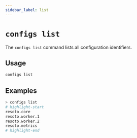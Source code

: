 ```yaml
---
sidebar_label: list
---
```


# `configs list`

The `configs list` command lists all configuration identifiers.

## Usage

```bash
configs list
```

## Examples

```bash
> configs list
# highlight-start
​resoto.core
​resoto.worker.1
​resoto.worker.2
​resoto.metrics
# highlight-end
```
